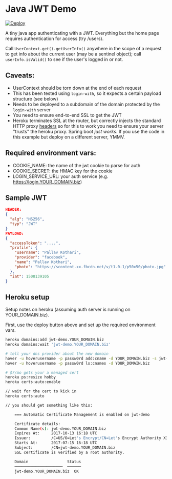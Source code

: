 # Java JWT Demo

[![Deploy](https://www.herokucdn.com/deploy/button.svg)](https://heroku.com/deploy)

A tiny java app authenticating with a JWT. Everything but the home page requires authentication for access (try /users).

Call `UserContext.get().getUserInfo()` anywhere in the scope of a request to get info about the current user (may be a sentinel object); call `userInfo.isValid()` to see if the user's logged in or not. 

## Caveats: 
- UserContext should be torn down at the end of each request
- This has been tested using `login-with`, so it expects a certain payload structure (see below)
- Needs to be deployed to a subdomain of the domain protected by the `login-with` server
- You need to ensure end-to-end SSL to get the JWT
- Heroku terminates SSL at the router, but correctly injects the standard HTTP proxy [headers](https://devcenter.heroku.com/articles/http-routing#heroku-headers)  so for this to work you need to ensure your server "trusts" the heroku proxy. Spring boot _just works_. If you use the code in this example but deploy on a different server, YMMV. 

 
## Required environment vars: 
- COOKIE_NAME: the name of the jwt cookie to parse for auth
- COOKIE_SECRET: the HMAC key for the cookie
- LOGIN_SERVICE_URL: your auth service (e.g. https://login.YOUR_DOMAIN.biz)

## Sample JWT 
```json
HEADER:
{
  "alg": "HS256",
  "typ": "JWT"
}
PAYLOAD:
{
  "accessToken": "....",
  "profile": {
    "username": "Pallav Kothari",
    "provider": "facebook",
    "name": "Pallav Kothari",
    "photo": "https://scontent.xx.fbcdn.net/v/t1.0-1/p50x50/photo.jpg"
  },
  "iat": 1500139105
}

```

## Heroku setup 
Setup notes on heroku (assuming auth server is running on YOUR_DOMAIN.biz). 

First, use the deploy button above and set up the required environment vars. 

```bash
heroku domains:add jwt-demo.YOUR_DOMAIN.biz
heroku domains:wait 'jwt-demo.YOUR_DOMAIN.biz'

# tell your dns provider about the new domain
hover -u hoverusername -p passw0rd add:cname -d YOUR_DOMAIN.biz -s jwt-demo -t jwt-demo.YOUR_DOMAIN.biz.herokussl.com
hover -u hoverusername -p passw0rd ls:cnames -d YOUR_DOMAIN.biz

# $7/mo gets your a managed cert
heroku ps:resize hobby
heroku certs:auto:enable

// wait for the cert to kick in
heroku certs:auto 

// you should get something like this: 

	=== Automatic Certificate Management is enabled on jwt-demo

	Certificate details:
	Common Name(s): jwt-demo.YOUR_DOMAIN.biz
	Expires At:     2017-10-13 16:18 UTC
	Issuer:         /C=US/O=Let's Encrypt/CN=Let's Encrypt Authority X3
	Starts At:      2017-07-15 16:18 UTC
	Subject:        /CN=jwt-demo.YOUR_DOMAIN.biz
	SSL certificate is verified by a root authority.

	Domain                 Status
	─────────────────────  ──────
	jwt-demo.YOUR_DOMAIN.biz  OK

``` 
